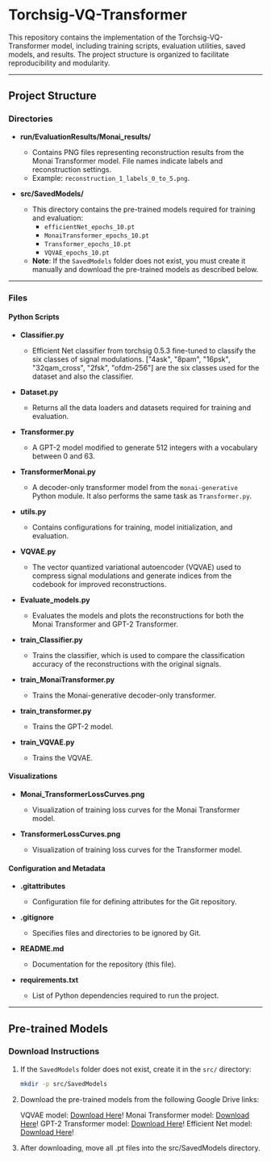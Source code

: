 # Torchsig-VQ-Transformer

This repository contains the implementation of the Torchsig-VQ-Transformer model, including training scripts, evaluation utilities, saved models, and results. The project structure is organized to facilitate reproducibility and modularity.

---

## Project Structure

### Directories

- **run/EvaluationResults/Monai_results/**
  - Contains PNG files representing reconstruction results from the Monai Transformer model. File names indicate labels and reconstruction settings.
  - Example: `reconstruction_1_labels_0_to_5.png`.

- **src/SavedModels/**
  - This directory contains the pre-trained models required for training and evaluation:
    - `efficientNet_epochs_10.pt`
    - `MonaiTransformer_epochs_10.pt`
    - `Transformer_epochs_10.pt`
    - `VQVAE_epochs_10.pt`
  - **Note**: If the `SavedModels` folder does not exist, you must create it manually and download the pre-trained models as described below.

---

### Files

#### Python Scripts

- **Classifier.py**
  - Efficient Net classifier from torchsig 0.5.3 fine-tuned to classify the six classes of signal modulations. ["4ask", "8pam", "16psk", "32qam_cross", "2fsk", "ofdm-256"] are the six classes used for the dataset and also the classifier.

- **Dataset.py**
  - Returns all the data loaders and datasets required for training and evaluation.

- **Transformer.py**
  - A GPT-2 model modified to generate 512 integers with a vocabulary between 0 and 63.

- **TransformerMonai.py**
  - A decoder-only transformer model from the `monai-generative` Python module. It also performs the same task as `Transformer.py`.

- **utils.py**
  - Contains configurations for training, model initialization, and evaluation.

- **VQVAE.py**
  - The vector quantized variational autoencoder (VQVAE) used to compress signal modulations and generate indices from the codebook for improved reconstructions.

- **Evaluate_models.py**
  - Evaluates the models and plots the reconstructions for both the Monai Transformer and GPT-2 Transformer.

- **train_Classifier.py**
  - Trains the classifier, which is used to compare the classification accuracy of the reconstructions with the original signals.

- **train_MonaiTransformer.py**
  - Trains the Monai-generative decoder-only transformer.

- **train_transformer.py**
  - Trains the GPT-2 model.

- **train_VQVAE.py**
  - Trains the VQVAE.

#### Visualizations

- **Monai_TransformerLossCurves.png**
  - Visualization of training loss curves for the Monai Transformer model.

- **TransformerLossCurves.png**
  - Visualization of training loss curves for the Transformer model.

#### Configuration and Metadata

- **.gitattributes**
  - Configuration file for defining attributes for the Git repository.

- **.gitignore**
  - Specifies files and directories to be ignored by Git.

- **README.md**
  - Documentation for the repository (this file).

- **requirements.txt**
  - List of Python dependencies required to run the project.

---

## Pre-trained Models

### Download Instructions

1. If the `SavedModels` folder does not exist, create it in the `src/` directory:
   ```bash
   mkdir -p src/SavedModels

2. Download the pre-trained models from the following Google Drive links:

    VQVAE model: [Download Here](https://drive.google.com/drive/folders/12Yud7KDqDubcSMn2MPEkxR2LdqzZ_sUm?usp=sharing)!
    Monai Transformer model: [Download Here](https://drive.google.com/drive/folders/12Yud7KDqDubcSMn2MPEkxR2LdqzZ_sUm?usp=sharing)!
    GPT-2 Transformer model: [Download Here](https://drive.google.com/drive/folders/12Yud7KDqDubcSMn2MPEkxR2LdqzZ_sUm?usp=sharing)!
    Efficient Net model: [Download Here](https://drive.google.com/drive/folders/12Yud7KDqDubcSMn2MPEkxR2LdqzZ_sUm?usp=sharing)!

3. After downloading, move all .pt files into the src/SavedModels directory.